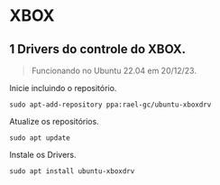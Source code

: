 XBOX
======================

1 Drivers do controle do XBOX.
----------------------------------

> Funcionando no Ubuntu 22.04 em 20/12/23.

Inicie incluindo o repositório.

`sudo apt-add-repository ppa:rael-gc/ubuntu-xboxdrv`

Atualize os repositórios.

`sudo apt update`

Instale os Drivers.

`sudo apt install ubuntu-xboxdrv`